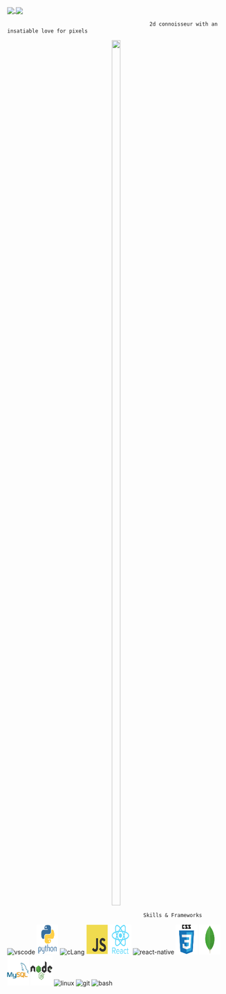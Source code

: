 <div>
<a href="https://github-readme-stats.vercel.app/api?username=Adw-eeyaa&show_icons=true">
     <img height=200  align="center" src="https://github-readme-stats.vercel.app/api?username=Adw-eeyaa&show_icons=true"/>
</a>
<a href="(https://github-readme-stats.vercel.app/api/top-langs/?username=Adw-eeyaa&layout=compact">
     <img height=200 align="center" src="https://github-readme-stats.vercel.app/api/top-langs/?username=Adw-eeyaa&layout=compact"/> 
</a>
</div>

<!-- - 👋 Hi, I’m @Adw-eeyaa
- 👀 I’m interested in developing APIs with node.js,Java Spring Boot
- 🌱 I’m currently learning Backend Development With java spring boot,Mongo DB,java database connectivity
- 💞️ I’m looking to collaborate on Web-Dev projects
- 📫 How to reach me eeyaa @discord
- 😄 Pronouns: he/him








--->
                                                  2d connoisseur with an insatiable love for pixels                       
<!DOCTYPE html>
<html>
  <body>
    <div class="banner">
       <img src="https://i.imgur.com/uAA7ijp.gif" style="height: 50vh;width:fit-content;display: block;margin-left: auto;margin-right: auto;">
    </div>

                                                Skills & Frameworks

                                 
  <div>
  <img src="https://cdn.jsdelivr.net/gh/devicons/devicon/icons/vscode/vscode-original.svg" alt="vscode" width="50" height="69"/>
<img src="https://raw.githubusercontent.com/devicons/devicon/master/icons/python/python-original-wordmark.svg" alt="python" width="50" height="69"/>
<img src="https://cdn.jsdelivr.net/gh/devicons/devicon/icons/c/c-original.svg" alt="cLang" width="50" height="69"/>
<img src="https://raw.githubusercontent.com/devicons/devicon/master/icons/javascript/javascript-original.svg" alt="javascript" width="50" height="69" />
<img src="https://raw.githubusercontent.com/devicons/devicon/master/icons/react/react-original-wordmark.svg" alt="react" width="50" height="69" />
<img src="https://miro.medium.com/v2/resize:fit:1024/0*dhDZY5VlvfPB5WtZ.png" alt="react-native" width="130" height="69"
<img src="https://cdn.jsdelivr.net/gh/devicons/devicon/icons/html5/html5-original.svg" alt="html" width="50" height="69"/>

<img src="https://raw.githubusercontent.com/devicons/devicon/master/icons/css3/css3-original-wordmark.svg" alt="css3" width="50" height="69" />
<img src="https://raw.githubusercontent.com/devicons/devicon/master/icons/mongodb/mongodb-original.svg" alt="mongodb" width="50" height="69" />
<img src="https://raw.githubusercontent.com/devicons/devicon/master/icons/mysql/mysql-original-wordmark.svg" alt="mysql" width="50" height="69" />
<img src="https://raw.githubusercontent.com/devicons/devicon/master/icons/nodejs/nodejs-original-wordmark.svg" alt="nodejs" width="50" height="69" />
<img src="https://cdn.jsdelivr.net/gh/devicons/devicon/icons/linux/linux-original.svg" alt="linux" width="50" height="69"/>       
<img src="https://cdn.jsdelivr.net/gh/devicons/devicon/icons/git/git-original.svg" alt="git" width="50" height="69"/>
<img src="https://cdn.jsdelivr.net/gh/devicons/devicon/icons/bash/bash-original.svg" alt="bash" width="50" height="69"/>

</div>

  


  </body>
</html>



<!---
Adw-eeyaa/Adw-eeyaa is a ✨ special ✨ repository because its `README.md` (this file) appears on your GitHub profile.
You can click the Preview link to take a look at your changes.
--->
